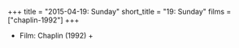 +++
title = "2015-04-19: Sunday"
short_title = "19: Sunday"
films = ["chaplin-1992"]
+++


* Film: Chaplin (1992) +
